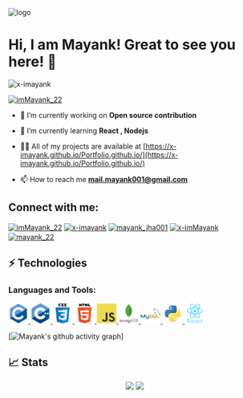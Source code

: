 ![logo](https://github.com/x-imayank/x-imayank/blob/main/Profile.jpg)
# Hi, I am Mayank! Great to see you here! 👋

<p align="left"> <img src="https://komarev.com/ghpvc/?username=x-imayank&label=Profile%20views&color=0e75b6&style=flat" alt="x-imayank" /> </p>

<p align="left"> <a href="https://twitter.com/imMayank_22" target="blank"><img src="https://img.shields.io/twitter/follow/imMayank_22?logo=twitter&style=for-the-badge" alt="imMayank_22" /></a> </p>

- 🔭 I’m currently working on **Open source contribution**

- 🌱 I’m currently learning **React , Nodejs**

- 👨‍💻 All of my projects are available at [https://x-imayank.github.io/Portfolio.github.io/](https://x-imayank.github.io/Portfolio.github.io/)

- 📫 How to reach me **mail.mayank001@gmail.com**

## Connect with me:
<p align="left">
<a href="https://twitter.com/imMayank_22" target="blank"><img align="center" src="https://raw.githubusercontent.com/rahuldkjain/github-profile-readme-generator/master/src/images/icons/Social/twitter.svg" alt="imMayank_22" height="30" width="40" /></a>
<a href="https://linkedin.com/in/x-imayank" target="blank"><img align="center" src="https://raw.githubusercontent.com/rahuldkjain/github-profile-readme-generator/master/src/images/icons/Social/linked-in-alt.svg" alt="x-imayank" height="30" width="40" /></a>
<a href="https://www.codechef.com/users/mayank_jha001" target="blank"><img align="center" src="https://cdn.jsdelivr.net/npm/simple-icons@3.1.0/icons/codechef.svg" alt="mayank_jha001" height="30" width="40" /></a>
<a href="https://www.leetcode.com/x-imMayank" target="blank"><img align="center" src="https://raw.githubusercontent.com/rahuldkjain/github-profile-readme-generator/master/src/images/icons/Social/leet-code.svg" alt="x-imMayank" height="30" width="40" /></a>
<a href="https://auth.geeksforgeeks.org/user/mayank_22" target="blank"><img align="center" src="https://raw.githubusercontent.com/rahuldkjain/github-profile-readme-generator/master/src/images/icons/Social/geeks-for-geeks.svg" alt="mayank_22" height="30" width="40" /></a>
</p>

## ⚡ Technologies

<h3 align="left">Languages and Tools:</h3>
<p align="left"> <a href="https://www.cprogramming.com/" target="_blank" rel="noreferrer"> <img src="https://raw.githubusercontent.com/devicons/devicon/master/icons/c/c-original.svg" alt="c" width="40" height="40"/> </a> <a href="https://www.w3schools.com/cpp/" target="_blank" rel="noreferrer"> <img src="https://raw.githubusercontent.com/devicons/devicon/master/icons/cplusplus/cplusplus-original.svg" alt="cplusplus" width="40" height="40"/> </a> <a href="https://www.w3schools.com/css/" target="_blank" rel="noreferrer"> <img src="https://raw.githubusercontent.com/devicons/devicon/master/icons/css3/css3-original-wordmark.svg" alt="css3" width="40" height="40"/> </a> <a href="https://www.w3.org/html/" target="_blank" rel="noreferrer"> <img src="https://raw.githubusercontent.com/devicons/devicon/master/icons/html5/html5-original-wordmark.svg" alt="html5" width="40" height="40"/> </a> <a href="https://developer.mozilla.org/en-US/docs/Web/JavaScript" target="_blank" rel="noreferrer"> <img src="https://raw.githubusercontent.com/devicons/devicon/master/icons/javascript/javascript-original.svg" alt="javascript" width="40" height="40"/> </a> <a href="https://www.mongodb.com/" target="_blank" rel="noreferrer"> <img src="https://raw.githubusercontent.com/devicons/devicon/master/icons/mongodb/mongodb-original-wordmark.svg" alt="mongodb" width="40" height="40"/> </a> <a href="https://www.mysql.com/" target="_blank" rel="noreferrer"> <img src="https://raw.githubusercontent.com/devicons/devicon/master/icons/mysql/mysql-original-wordmark.svg" alt="mysql" width="40" height="40"/> </a> <a href="https://www.python.org" target="_blank" rel="noreferrer"> <img src="https://raw.githubusercontent.com/devicons/devicon/master/icons/python/python-original.svg" alt="python" width="40" height="40"/> </a> <a href="https://reactjs.org/" target="_blank" rel="noreferrer"> <img src="https://raw.githubusercontent.com/devicons/devicon/master/icons/react/react-original-wordmark.svg" alt="react" width="40" height="40"/> </a> </p>


[![Mayank's github activity graph](https://github-readme-activity-graph.vercel.app/graph?username=x-imayank&bg_color=0f2d3d&color=1cadfb&line=1cadfb&point=1cadfb&area=true&hide_border=true)]


## 📈 Stats
<p align="center">
	
  <img width="48%" src="https://github-readme-stats.vercel.app/api?username=x-imayank&show_icons=true&theme=tokyonight" />
  <img width="48%" src="https://github-readme-streak-stats.herokuapp.com/?user=x-imayank&theme=tokyonight" />
</p>
